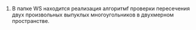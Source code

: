 1. В папке WS находится реализация алгоритмf проверки пересечения двух произвольных выпуклых многоугольников в двухмерном пространстве.
